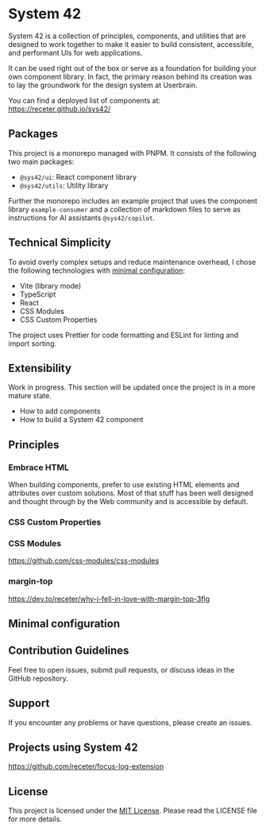 # System 42

System 42 is a collection of principles, components, and utilities that are designed to work together to make it easier to build consistent, accessible, and performant UIs for web applications.

It can be used right out of the box or serve as a foundation for building your own component library. In fact, the primary reason behind its creation was to lay the groundwork for the design system at Userbrain.

You can find a deployed list of components at: https://receter.github.io/sys42/

## Packages

This project is a monorepo managed with PNPM. It consists of the following two main packages:

- `@sys42/ui`: React component library
- `@sys42/utils`: Utility library

Further the monorepo includes an example project that uses the component library `example-consumer` and a collection of markdown files to serve as instructions for AI assistants `@sys42/copilot`.

## Technical Simplicity

To avoid overly complex setups and reduce maintenance overhead, I chose the following technologies with [minimal configuration](#minimal-configuration):

- Vite (library mode)
- TypeScript
- React
- CSS Modules
- CSS Custom Properties

The project uses Prettier for code formatting and ESLint for linting and import sorting.

## Extensibility

Work in progress. This section will be updated once the project is in a more mature state.

- How to add components
- How to build a System 42 component

## Principles

### Embrace HTML

When building components, prefer to use existing HTML elements and attributes over custom solutions. Most of that stuff has been well designed and thought through by the Web community and is accessible by default.

### CSS Custom Properties

### CSS Modules

https://github.com/css-modules/css-modules

### margin-top

https://dev.to/receter/why-i-fell-in-love-with-margin-top-3flg

## Minimal configuration

## Contribution Guidelines

Feel free to open issues, submit pull requests, or discuss ideas in the GitHub repository.

## Support

If you encounter any problems or have questions, please create an issues.

## Projects using System 42

https://github.com/receter/focus-log-extension

## License

This project is licensed under the [MIT License](https://opensource.org/license/mit/). Please read the LICENSE file for more details.

